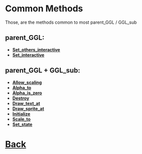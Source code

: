# Common Methods

Those, are the methods common to most parent_GGL / GGL_sub

## **parent_GGL:**

- **[Set_others_interactive](https://github.com/Ced30/GML-GUI-Library-GGL-Documentation/blob/main/API/GGL_Common/Set_others_interactive.md)**
- **[Set_interactive](https://github.com/Ced30/GML-GUI-Library-GGL-Documentation/blob/main/API/GGL_Common/Set_interactive.md)**

## **parent_GGL + GGL_sub:**

- **[Allow_scaling](https://github.com/Ced30/GML-GUI-Library-GGL-Documentation/blob/main/API/GGL_Common/Allow_scaling.md)**
- **[Alpha_to](https://github.com/Ced30/GML-GUI-Library-GGL-Documentation/blob/main/API/GGL_Common/Alpha_to.md)**
- **[Alpha_is_zero](https://github.com/Ced30/GML-GUI-Library-GGL-Documentation/blob/main/API/GGL_Common/Alpha_is_zero.md)**
- **[Destroy](https://github.com/Ced30/GML-GUI-Library-GGL-Documentation/blob/main/API/GGL_Common/Destroy.md)**
- **[Draw_text_at](https://github.com/Ced30/GML-GUI-Library-GGL-Documentation/blob/main/API/GGL_Common/Draw_text_at.md)**
- **[Draw_sprite_at](https://github.com/Ced30/GML-GUI-Library-GGL-Documentation/blob/main/API/GGL_Common/Draw_sprite_at.md)**
- **[Initialize](https://github.com/Ced30/GML-GUI-Library-GGL-Documentation/blob/main/API/GGL_Common/Initialize.md)**
- **[Scale_to](https://github.com/Ced30/GML-GUI-Library-GGL-Documentation/blob/main/API/GGL_Common/Scale_to.md)**
- **[Set_state](https://github.com/Ced30/GML-GUI-Library-GGL-Documentation/blob/main/API/GGL_Common/Draw_text_at.md)**

# [Back](https://github.com/Ced30/GML-GUI-Library-GGL-Documentation/blob/main/README.md)
